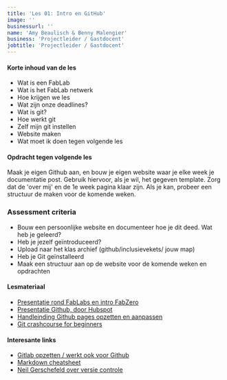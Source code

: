 ```yaml
---
title: 'Les 01: Intro en GitHub'
image: ''
businessurl: ''
name: 'Amy Beaulisch & Benny Malengier'
business: 'Projectleider / Gastdocent'
jobtitle: 'Projectleider / Gastdocent'
---
```

> 

#### Korte inhoud van de les
- Wat is een FabLab
- Wat is het FabLab netwerk
- Hoe krijgen we les
- Wat zijn onze deadlines?
- Wat is git?
- Hoe werkt git
- Zelf mijn git instellen
- Website maken
- Wat moet ik doen tegen volgende les

#### Opdracht tegen volgende les

Maak je eigen Github aan, en bouw je eigen website waar je elke week je documentatie post. Gebruik hiervoor, als je wil, het gegeven template. Zorg dat de 'over mij' en de 1e week pagina klaar zijn. Als je kan, probeer een structuur de maken voor de komende weken.

### Assessment criteria

- Bouw een persoonlijke website en documenteer hoe je dit deed. Wat heb je geleerd?
- Heb je jezelf geïntroduceerd?
- Upload naar het klas archief (github/inclusievekets/ jouw map)
- Heb je Git geïnstalleerd
- Maak een structuur aan op de website voor de komende weken en opdrachten


#### Lesmateriaal
- [Presentatie rond FabLabs en intro FabZero](../assets/images/Lesson1/Intro_tot_FabZero.pdf)
- [Presentatie Github, door Hubspot](../assets/images/Lesson1/BasisGithub_Hubspot.pdf)
- [Handleinding Github pages opzetten en aanpassen](../assets/images/Lesson1/Github_aanpassen.pdf)
- [Git crashcourse for beginners](https://www.youtube.com/watch?v=SWYqp7iY_Tc)

#### Interesante links 
- [Gitlab opzetten / werkt ook voor Github](https://docs.gitlab.com/ee/gitlab-basics/start-using-git.html)  
- [Markdown cheatsheet](https://github.com/adam-p/markdown-here/wiki/Markdown-Cheatsheet#links)
- [Neil Gerschefeld over versie controle](https://vimeo.com/389087714)
